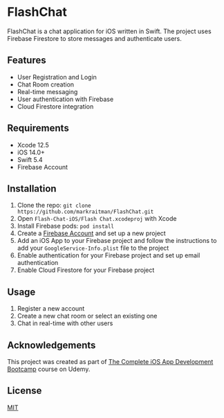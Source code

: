 # FlashChat

FlashChat is a chat application for iOS written in Swift. The project uses Firebase Firestore to store messages and authenticate users.

## Features
- User Registration and Login
- Chat Room creation
- Real-time messaging
- User authentication with Firebase 
- Cloud Firestore integration

## Requirements
- Xcode 12.5
- iOS 14.0+
- Swift 5.4
- Firebase Account

## Installation
1. Clone the repo: `git clone https://github.com/markraitman/FlashChat.git`
2. Open `Flash-Chat-iOS/Flash Chat.xcodeproj` with Xcode
3. Install Firebase pods: `pod install`
4. Create a [Firebase Account](https://firebase.google.com/) and set up a new project
5. Add an iOS App to your Firebase project and follow the instructions to add your `GoogleService-Info.plist` file to the project
6. Enable authentication for your Firebase project and set up email authentication
7. Enable Cloud Firestore for your Firebase project

## Usage
1. Register a new account
2. Create a new chat room or select an existing one
3. Chat in real-time with other users

## Acknowledgements
This project was created as part of [The Complete iOS App Development Bootcamp](https://www.udemy.com/course/ios-13-app-development-bootcamp/) course on Udemy. 

## License
[MIT](https://github.com/markraitman/FlashChat/blob/develop/LICENSE)